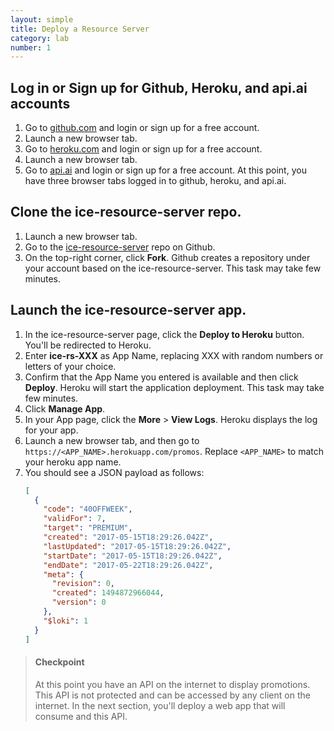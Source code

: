 ```yaml
---
layout: simple
title: Deploy a Resource Server
category: lab
number: 1
---
```


## Log in or Sign up for Github, Heroku, and api.ai accounts

1. Go to [github.com](github.com) and login or sign up for a free account.
2. Launch a new browser tab.
3. Go to [heroku.com](keroku.com) and login or sign up for a free account.
4. Launch a new browser tab.
5. Go to [api.ai](api.ai) and login or sign up for a free account.
    At this point, you have three browser tabs logged in to github, heroku, and api.ai.

## Clone the ice-resource-server repo.

1. Launch a new browser tab.
1. Go to the [ice-resource-server](https://github.com/fhakamine/ice-resource-server) repo on Github.
2. On the top-right corner, click **Fork**.
    Github creates a repository under your account based on the ice-resource-server. This task may take few minutes.

## Launch the ice-resource-server app.

1. In the ice-resource-server page, click the **Deploy to Heroku** button.
    You'll be redirected to Heroku.
2. Enter **ice-rs-XXX** as App Name, replacing XXX with random numbers or letters of your choice.
3. Confirm that the App Name you entered is available and then click **Deploy**.
    Heroku will start the application deployment. This task may take few minutes.
4. Click **Manage App**.
5. In your App page, click the **More** > **View Logs**.
    Heroku displays the log for your app.
6. Launch a new browser tab, and then go to `https://<APP_NAME>.herokuapp.com/promos`. Replace `<APP_NAME>` to match your heroku app name.
7. You should see a JSON payload as follows:
    ``` json
    [
      {
        "code": "40OFFWEEK",
        "validFor": 7,
        "target": "PREMIUM",
        "created": "2017-05-15T18:29:26.042Z",
        "lastUpdated": "2017-05-15T18:29:26.042Z",
        "startDate": "2017-05-15T18:29:26.042Z",
        "endDate": "2017-05-22T18:29:26.042Z",
        "meta": {
          "revision": 0,
          "created": 1494872966044,
          "version": 0
        },
        "$loki": 1
      }
    ]
    ```

> #### Checkpoint
> At this point you have an API on the internet to display promotions. This API is not protected and can be accessed by any client on the internet. In the next section, you'll deploy a web app that will consume and this API.
